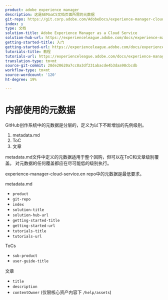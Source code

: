 ```yaml
---
product: adobe experience manager
description: 这是AEMaaCS文档页面所需的元数据
git-repo: https://git.corp.adobe.com/AdobeDocs/experience-manager-cloud-service.zh-Hans
index: y
type: 文档
solution-title: Adobe Experience Manager as a Cloud Service
solution-hub-url: https://experienceleague.adobe.com/docs/experience-manager-cloud-service/landing/home.html
getting-started-title: 入门
getting-started-url: https://experienceleague.adobe.com/docs/experience-manager-cloud-service/overview/home.html
tutorials-title: 教程
tutorials-url: https://experienceleague.adobe.com/docs/experience-manager-learn/cloud-service/overview.html
translation-type: tm+mt
source-git-commit: 28de20620a7cc8a3df231abacde4b3daa98cbcdb
workflow-type: tm+mt
source-wordcount: '120'
ht-degree: 19%

---
```



# 内部使用的元数据

GitHub创作系统中的元数据是分层的，定义为以下不断增加的先例级别。

1. metadata.md
1. ToC
1. 文章

metadata.md文件中定义的元数据适用于整个回购，但可以在ToC和文章级别覆盖。 对元数据的任何覆盖都应在尽可能低的级别执行。

experience-manager-cloud-service.en repo中的元数据是最低要求。

metadata.md

* `product`
* `git-repo`
* `index`
* `solution-title`
* `solution-hub-url`
* `getting-started-title`
* `getting-started-url`
* `tutorials-title`
* `tutorials-url`

ToCs

* `sub-product`
* `user-guide-title`

文章

* `title`
* `description`
* `contentOwner` (仅限核心资产内容下 `/help/assets`)

